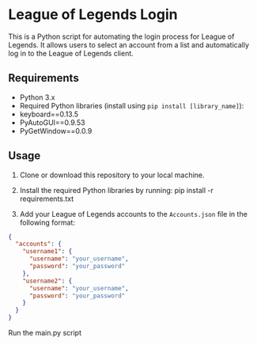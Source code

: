 # League of Legends Login

This is a Python script for automating the login process for League of Legends. It allows users to select an account from a list and automatically log in to the League of Legends client.

## Requirements

- Python 3.x
- Required Python libraries (install using `pip install [library_name]`):
- keyboard==0.13.5
- PyAutoGUI==0.9.53
- PyGetWindow==0.0.9


## Usage

1. Clone or download this repository to your local machine.

2. Install the required Python libraries by running:
pip install -r requirements.txt

3. Add your League of Legends accounts to the `Accounts.json` file in the following format:
```json
{
  "accounts": {
    "username1": {
      "username": "your_username",
      "password": "your_password"
    },
    "username2": {
      "username": "your_username",
      "password": "your_password"
    }
  }
}
```
Run the main.py script
